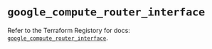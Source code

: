 # `google_compute_router_interface`

Refer to the Terraform Registory for docs: [`google_compute_router_interface`](https://registry.terraform.io/providers/hashicorp/google/5.3.0/docs/resources/compute_router_interface).
